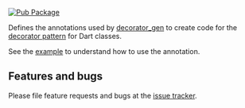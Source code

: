 [![Pub Package](https://img.shields.io/pub/v/decorator_annotation.svg)](https://pub.dev/packages/decorator_annotation)

Defines the annotations used by [decorator_gen] to create code for the [decorator pattern] for Dart classes.

See the [example] to understand how to use the annotation.

## Features and bugs

Please file feature requests and bugs at the [issue tracker][tracker].

[decorator pattern]: https://en.wikipedia.org/wiki/Decorator_pattern
[decorator_gen]: https://pub.dev/packages/decorator_gen
[example]: https://github.com/kcrpslcn/decorator_gen/tree/main/example
[tracker]: https://github.com/kcrpslcn/decorator_annotation/issues